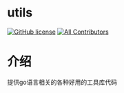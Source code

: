 # utils

[![GitHub license](https://img.shields.io/github/license/clickvisual/clickvisual)](https://github.com/clickvisual/clickvisual/blob/master/LICENSE)
[![All Contributors](https://img.shields.io/badge/all_contributors-1-orange.svg?style=flat-square)](#contributors-)

# 介绍
提供go语言相关的各种好用的工具库代码
